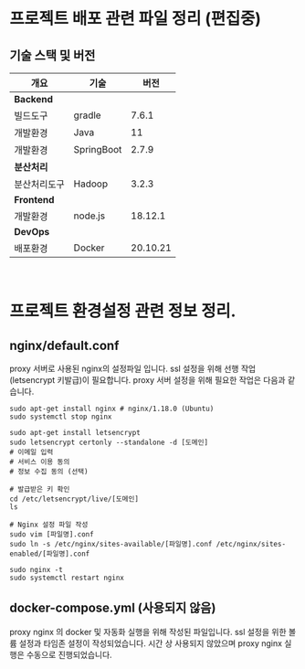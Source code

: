 # 프로젝트 배포 관련 파일 정리 (편집중)
## 기술 스택 및 버전
|개요|기술|버전|
|------|---|---|
|**Backend**|
|빌드도구|gradle|7.6.1|
|개발환경|Java|11|
|개발환경|SpringBoot|2.7.9|
|**분산처리**|
|분산처리도구|Hadoop|3.2.3|
|**Frontend**|
|개발환경|node.js|18.12.1|
|**DevOps**|
|배포환경|Docker|20.10.21|

<br>


# 프로젝트 환경설정 관련 정보 정리.
## nginx/default.conf
proxy 서버로 사용된 nginx의 설정파일 입니다.
ssl 설정을 위해 선행 작업(letsencrypt 키발급)이 필요합니다.
proxy 서버 설정을 위해 필요한 작업은 다음과 같습니다.

```
sudo apt-get install nginx # nginx/1.18.0 (Ubuntu)
sudo systemctl stop nginx

sudo apt-get install letsencrypt
sudo letsencrypt certonly --standalone -d [도메인]
# 이메일 입력
# 서비스 이용 동의
# 정보 수집 동의 (선택)

# 발급받은 키 확인
cd /etc/letsencrypt/live/[도메인]
ls

# Nginx 설정 파일 작성
sudo vim [파일명].conf
sudo ln -s /etc/nginx/sites-available/[파일명].conf /etc/nginx/sites-enabled/[파일명].conf

sudo nginx -t
sudo systemctl restart nginx

```

## docker-compose.yml (사용되지 않음)
proxy nginx 의 docker 및 자동화 실행을 위해 작성된 파일입니다.
ssl 설정을 위한 볼륨 설정과 타임존 설정이 작성되었습니다.
시간 상 사용되지 않았으며 proxy nginx 실행은 수동으로 진행되었습니다.